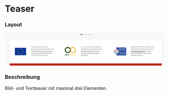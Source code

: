 # Teaser

### Layout
![Teaser](teaser.png)

### Beschreibung
Bild- und Textteaser mit maximal drei Elementen.
